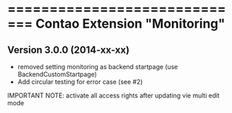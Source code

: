 =============================
Contao Extension "Monitoring"
=============================

Version 3.0.0 (2014-xx-xx)
--------------------------
- removed setting monitoring as backend startpage (use BackendCustomStartpage)
- Add circular testing for error case (see #2)

IMPORTANT NOTE: activate all access rights after updating vie multi edit mode
